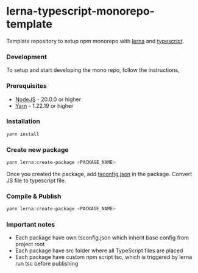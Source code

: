 # lerna-typescript-monorepo-template
Template repository to setup npm monorepo with [lerna](https://lerna.js.org/) and [typescript](https://www.typescriptlang.org/).

### Development
To setup and start developing the mono repo, follow the instructions,

### Prerequisites
* [NodeJS](https://nodejs.org/en) - 20.0.0 or higher
* [Yarn](https://yarnpkg.com/) - 1.22.19 or higher

### Installation
```sh
yarn install
```

### Create new package

```sh
yarn lerna:create-package <PACKAGE_NAME>
```
Once you created the package, add [tsconfig.json](packages/core/tsconfig.json) in the package. Convert JS file to typescript file.

### Compile & Publish

```sh
yarn lerna:create-package <PACKAGE_NAME>
```

### Important notes
* Each package have own tsconfig.json which inherit base config from project root
* Each package have src folder where all TypeScript files are placed
* Each package have custom npm script tsc, which is triggered by lerna run tsc before publishing
